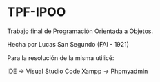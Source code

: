 # TPF-IPOO

Trabajo final de Programación Orientada a Objetos. 

Hecha por Lucas San Segundo (FAI - 1921)

Para la resolución de la misma utilicé: 

IDE -> Visual Studio Code
Xampp -> Phpmyadmin 


